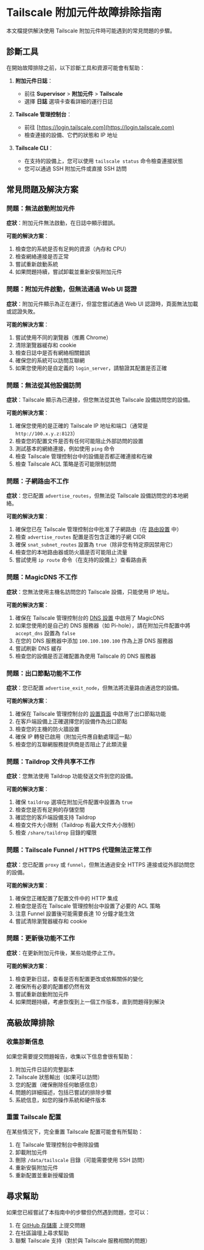 # Tailscale 附加元件故障排除指南

本文檔提供解決使用 Tailscale 附加元件時可能遇到的常見問題的步驟。

## 診斷工具

在開始故障排除之前，以下診斷工具和資源可能會有幫助：

1. **附加元件日誌**：
   - 前往 **Supervisor** > **附加元件** > **Tailscale**
   - 選擇 **日誌** 選項卡查看詳細的運行日誌

2. **Tailscale 管理控制台**：
   - 前往 [https://login.tailscale.com](https://login.tailscale.com)
   - 檢查連接的設備、它們的狀態和 IP 地址

3. **Tailscale CLI**：
   - 在支持的設備上，您可以使用 `tailscale status` 命令檢查連接狀態
   - 您可以通過 SSH 附加元件或直接 SSH 訪問

## 常見問題及解決方案

### 問題：無法啟動附加元件

**症狀**：附加元件無法啟動，在日誌中顯示錯誤。

**可能的解決方案**：
1. 檢查您的系統是否有足夠的資源（內存和 CPU）
2. 檢查網絡連接是否正常
3. 嘗試重新啟動系統
4. 如果問題持續，嘗試卸載並重新安裝附加元件

### 問題：附加元件啟動，但無法通過 Web UI 認證

**症狀**：附加元件顯示為正在運行，但當您嘗試通過 Web UI 認證時，頁面無法加載或認證失敗。

**可能的解決方案**：
1. 嘗試使用不同的瀏覽器（推薦 Chrome）
2. 清除瀏覽器緩存和 cookie
3. 檢查日誌中是否有網絡相關錯誤
4. 確保您的系統可以訪問互聯網
5. 如果您使用的是自定義的 `login_server`，請驗證其配置是否正確

### 問題：無法從其他設備訪問

**症狀**：Tailscale 顯示為已連接，但您無法從其他 Tailscale 設備訪問您的設備。

**可能的解決方案**：
1. 確保您使用的是正確的 Tailscale IP 地址和端口（通常是 `http://100.x.y.z:8123`）
2. 檢查您的配置文件是否有任何可能阻止外部訪問的設置
3. 測試基本的網絡連接，例如使用 `ping` 命令
4. 檢查 Tailscale 管理控制台中的設備是否都正確連接和在線
5. 檢查 Tailscale ACL 策略是否可能限制訪問

### 問題：子網路由不工作

**症狀**：您已配置 `advertise_routes`，但無法從 Tailscale 設備訪問您的本地網絡。

**可能的解決方案**：
1. 確保您已在 Tailscale 管理控制台中批准了子網路由（在 [路由設置](https://login.tailscale.com/admin/machines) 中）
2. 檢查 `advertise_routes` 配置是否包含正確的子網 CIDR
3. 確保 `snat_subnet_routes` 設置為 `true`（除非您有特定原因禁用它）
4. 檢查您的本地路由器或防火牆是否可能阻止流量
5. 嘗試使用 `ip route` 命令（在支持的設備上）查看路由表

### 問題：MagicDNS 不工作

**症狀**：您無法使用主機名訪問您的 Tailscale 設備，只能使用 IP 地址。

**可能的解決方案**：
1. 確保在 Tailscale 管理控制台的 [DNS 設置](https://login.tailscale.com/admin/dns) 中啟用了 MagicDNS
2. 如果您使用的是自己的 DNS 服務器（如 Pi-hole），請在附加元件配置中將 `accept_dns` 設置為 `false`
3. 在您的 DNS 服務器中添加 `100.100.100.100` 作為上游 DNS 服務器
4. 嘗試刷新 DNS 緩存
5. 檢查您的設備是否正確配置為使用 Tailscale 的 DNS 服務器

### 問題：出口節點功能不工作

**症狀**：您已配置 `advertise_exit_node`，但無法將流量路由通過您的設備。

**可能的解決方案**：
1. 確保在 Tailscale 管理控制台的 [設置頁面](https://login.tailscale.com/admin/settings) 中啟用了出口節點功能
2. 在客戶端設備上正確選擇您的設備作為出口節點
3. 檢查您的主機的防火牆設置
4. 確保 IP 轉發已啟用（附加元件應自動處理這一點）
5. 檢查您的互聯網服務提供商是否阻止了此類流量

### 問題：Taildrop 文件共享不工作

**症狀**：您無法使用 Taildrop 功能發送文件到您的設備。

**可能的解決方案**：
1. 確保 `taildrop` 選項在附加元件配置中設置為 `true`
2. 檢查您是否有足夠的存儲空間
3. 確認您的客戶端設備支持 Taildrop
4. 檢查文件大小限制（Taildrop 有最大文件大小限制）
5. 檢查 `/share/taildrop` 目錄的權限

### 問題：Tailscale Funnel / HTTPS 代理無法正常工作

**症狀**：您已配置 `proxy` 或 `funnel`，但無法通過安全 HTTPS 連接或從外部訪問您的設備。

**可能的解決方案**：
1. 確保您正確配置了配置文件中的 HTTP 集成
2. 檢查您是否在 Tailscale 管理控制台中設置了必要的 ACL 策略
3. 注意 Funnel 設置後可能需要長達 10 分鐘才能生效
4. 嘗試清除瀏覽器緩存和 cookie

### 問題：更新後功能不工作

**症狀**：在更新附加元件後，某些功能停止工作。

**可能的解決方案**：
1. 檢查更新日誌，查看是否有配置更改或依賴關係的變化
2. 確保所有必要的配置都仍然有效
3. 嘗試重新啟動附加元件
4. 如果問題持續，考慮恢復到上一個工作版本，直到問題得到解決

## 高級故障排除

### 收集診斷信息

如果您需要提交問題報告，收集以下信息會很有幫助：

1. 附加元件日誌的完整副本
2. Tailscale 狀態輸出（如果可以訪問）
3. 您的配置（確保刪除任何敏感信息）
4. 問題的詳細描述，包括已嘗試的排除步驟
5. 系統信息，如您的操作系統和硬件版本

### 重置 Tailscale 配置

在某些情況下，完全重置 Tailscale 配置可能會有所幫助：

1. 在 Tailscale 管理控制台中刪除設備
2. 卸載附加元件
3. 刪除 `/data/tailscale` 目錄（可能需要使用 SSH 訪問）
4. 重新安裝附加元件
5. 重新配置並重新授權設備

## 尋求幫助

如果您已經嘗試了本指南中的步驟但仍然遇到問題，您可以：

1. 在 [GitHub 存儲庫](https://github.com/hassio-addons/addon-tailscale/issues) 上提交問題
2. 在社區論壇上尋求幫助
3. 聯繫 Tailscale 支持（對於與 Tailscale 服務相關的問題） 